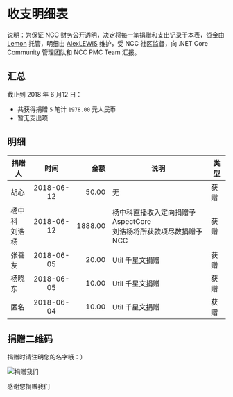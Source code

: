 # 收支明细表

说明：为保证 NCC 财务公开透明，决定将每一笔捐赠和支出记录于本表，资金由 [Lemon](https://github.com/liuhaoyang) 托管，明细由 [AlexLEWIS](https://github.com/alexinea) 维护，受 NCC 社区监督，向 .NET Core Community 管理团队和 NCC PMC Team 汇报。

## 汇总

截止到 2018 年 6 月12 日：
+ 共获得捐赠 `5` 笔计 `1978.00` 元人民币
+ 暂无支出项

## 明细

| 捐赠人 | 时间       |    金额 | 说明 | 类型 |
|-------|:----------:|--------:|------|-----|
| 胡心 | 2018-06-12 | 50.00 | 无 | 获赠 |
| 杨中科<br />刘浩杨 | 2018-06-12 | 1888.00 | 杨中科直播收入定向捐赠予 AspectCore<br />刘浩杨将所获款项尽数捐赠予 NCC | 获赠 |
| 张善友 | 2018-06-05 | 20.00 | Util 千星文捐赠 | 获赠 |
| 杨晓东 | 2018-06-05 | 10.00 | Util 千星文捐赠 | 获赠 |
| 匿名 | 2018-06-04 | 10.00 | Util 千星文捐赠 | 获赠 |


## 捐赠二维码

捐赠时请注明您的名字哦：）

![捐赠我们](img/ncc-donation-qrcode.png)

感谢您捐赠我们
